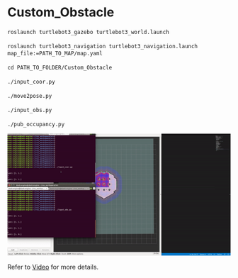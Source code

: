 # Custom_Obstacle

```
roslaunch turtlebot3_gazebo turtlebot3_world.launch 

roslaunch turtlebot3_navigation turtlebot3_navigation.launch map_file:=PATH_TO_MAP/map.yaml

cd PATH_TO_FOLDER/Custom_Obstacle

./input_coor.py

./move2pose.py

./input_obs.py

./pub_occupancy.py
```
<img src="https://github.com/trns1997/Custom_Obstacle/blob/master/media/res.gif"/>

Refer to [Video](https://github.com/trns1997/Custom_Obstacle/blob/master/media/Peek%202020-03-02%2013-39.mp4) for more details.
